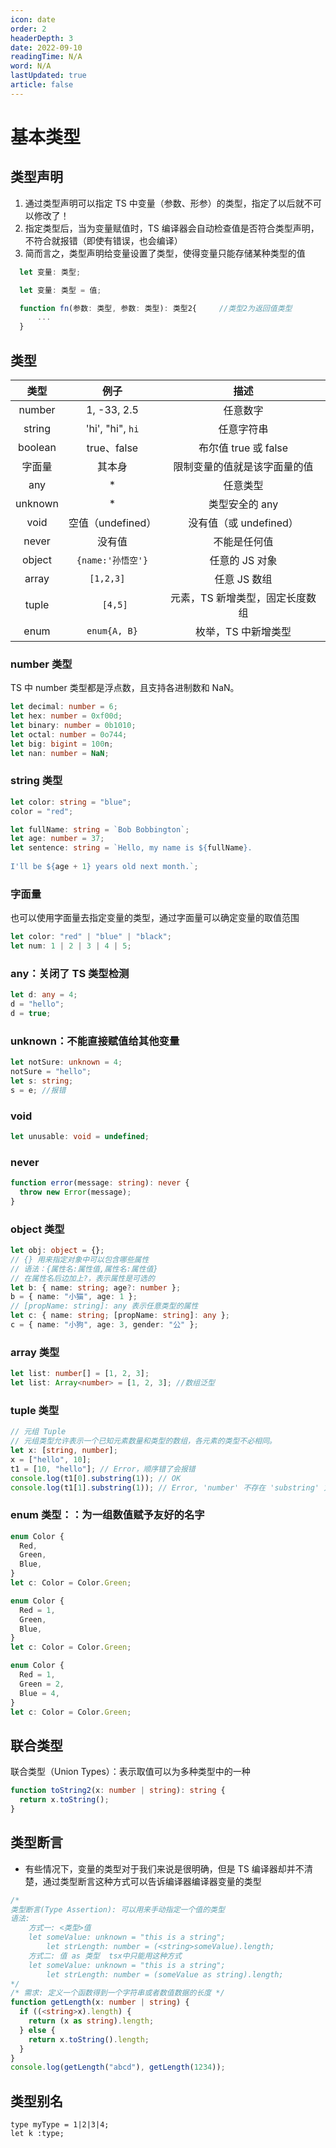 ```yaml
---
icon: date
order: 2
headerDepth: 3
date: 2022-09-10
readingTime: N/A
word: N/A
lastUpdated: true
article: false
---
```


# 基本类型

## 类型声明

1. 通过类型声明可以指定 TS 中变量（参数、形参）的类型，指定了以后就不可以修改了！
2. 指定类型后，当为变量赋值时，TS 编译器会自动检查值是否符合类型声明，不符合就报错（即使有错误，也会编译）
3. 简而言之，类型声明给变量设置了类型，使得变量只能存储某种类型的值

```typescript
  let 变量: 类型;

  let 变量: 类型 = 值;

  function fn(参数: 类型, 参数: 类型): 类型2{     //类型2为返回值类型
      ...
  }
```

## 类型

|  类型   |       例子        |              描述               |
| :-----: | :---------------: | :-----------------------------: |
| number  |    1, -33, 2.5    |            任意数字             |
| string  | 'hi', "hi", `hi`  |           任意字符串            |
| boolean |    true、false    |      布尔值 true 或 false       |
| 字面量  |      其本身       |  限制变量的值就是该字面量的值   |
|   any   |        \*         |            任意类型             |
| unknown |        \*         |         类型安全的 any          |
|  void   | 空值（undefined） |     没有值（或 undefined）      |
|  never  |      没有值       |          不能是任何值           |
| object  | `{name:'孙悟空'}` |         任意的 JS 对象          |
|  array  |    `[1,2,3]  `    |          任意 JS 数组           |
|  tuple  |     ` [4,5]`      | 元素，TS 新增类型，固定长度数组 |
|  enum   |   `enum{A, B}`    |       枚举，TS 中新增类型       |

### number 类型

TS 中 number 类型都是浮点数，且支持各进制数和 NaN。

```typescript
let decimal: number = 6;
let hex: number = 0xf00d;
let binary: number = 0b1010;
let octal: number = 0o744;
let big: bigint = 100n;
let nan: number = NaN;
```

### string 类型

```typescript
let color: string = "blue";
color = "red";

let fullName: string = `Bob Bobbington`;
let age: number = 37;
let sentence: string = `Hello, my name is ${fullName}.
 
I'll be ${age + 1} years old next month.`;
```

### 字面量

也可以使用字面量去指定变量的类型，通过字面量可以确定变量的取值范围

```typescript
let color: "red" | "blue" | "black";
let num: 1 | 2 | 3 | 4 | 5;
```

### any：关闭了 TS 类型检测

```typescript
let d: any = 4;
d = "hello";
d = true;
```

### unknown：不能直接赋值给其他变量

```typescript
let notSure: unknown = 4;
notSure = "hello";
let s: string;
s = e; //报错
```

### void

```typescript
let unusable: void = undefined;
```

### never

```typescript
function error(message: string): never {
  throw new Error(message);
}
```

### object 类型

```typescript
let obj: object = {};
// {} 用来指定对象中可以包含哪些属性
// 语法：{属性名:属性值,属性名:属性值}
// 在属性名后边加上?，表示属性是可选的
let b: { name: string; age?: number };
b = { name: "小猫", age: 1 };
// [propName: string]: any 表示任意类型的属性
let c: { name: string; [propName: string]: any };
c = { name: "小狗", age: 3, gender: "公" };
```

### array 类型

```typescript
let list: number[] = [1, 2, 3];
let list: Array<number> = [1, 2, 3]; //数组泛型
```

### tuple 类型

```typescript
// 元组 Tuple
// 元组类型允许表示一个已知元素数量和类型的数组，各元素的类型不必相同。
let x: [string, number];
x = ["hello", 10];
t1 = [10, "hello"]; // Error，顺序错了会报错
console.log(t1[0].substring(1)); // OK
console.log(t1[1].substring(1)); // Error, 'number' 不存在 'substring' 方法
```

### enum 类型：：为一组数值赋予友好的名字

```typescript
enum Color {
  Red,
  Green,
  Blue,
}
let c: Color = Color.Green;

enum Color {
  Red = 1,
  Green,
  Blue,
}
let c: Color = Color.Green;

enum Color {
  Red = 1,
  Green = 2,
  Blue = 4,
}
let c: Color = Color.Green;
```

## 联合类型

联合类型（Union Types）：表示取值可以为多种类型中的一种

```typescript
function toString2(x: number | string): string {
  return x.toString();
}
```

## 类型断言

- 有些情况下，变量的类型对于我们来说是很明确，但是 TS 编译器却并不清楚，通过类型断言这种方式可以告诉编译器编译器变量的类型

```typescript
/* 
类型断言(Type Assertion): 可以用来手动指定一个值的类型
语法:
    方式一: <类型>值 
    let someValue: unknown = "this is a string";
		let strLength: number = (<string>someValue).length;
    方式二: 值 as 类型  tsx中只能用这种方式
    let someValue: unknown = "this is a string";
		let strLength: number = (someValue as string).length;
*/
/* 需求: 定义一个函数得到一个字符串或者数值数据的长度 */
function getLength(x: number | string) {
  if ((<string>x).length) {
    return (x as string).length;
  } else {
    return x.toString().length;
  }
}
console.log(getLength("abcd"), getLength(1234));
```

## 类型别名

```
type myType = 1|2|3|4;
let k :type;
```
